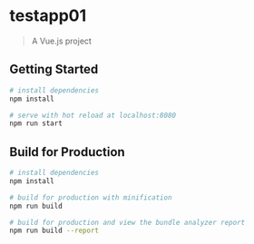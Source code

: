 # testapp01

> A Vue.js project

## Getting Started
``` bash
# install dependencies
npm install

# serve with hot reload at localhost:8080
npm run start
```

## Build for Production

``` bash
# install dependencies
npm install

# build for production with minification
npm run build

# build for production and view the bundle analyzer report
npm run build --report
```
